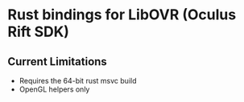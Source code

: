 # Rust bindings for LibOVR (Oculus Rift SDK)

## Current Limitations
- Requires the 64-bit rust msvc build
- OpenGL helpers only
